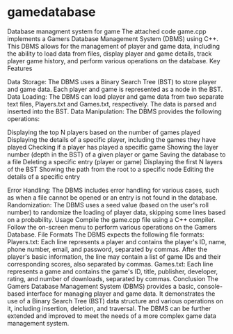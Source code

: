 # gamedatabase
Database managment system for game
The attached code game.cpp implements a Gamers Database Management System (DBMS) using C++. This DBMS allows for the management of player and game data, including the ability to load data from files, display player and game details, track player game history, and perform various operations on the database.
Key Features

Data Storage: The DBMS uses a Binary Search Tree (BST) to store player and game data. Each player and game is represented as a node in the BST.
Data Loading: The DBMS can load player and game data from two separate text files, Players.txt and Games.txt, respectively. The data is parsed and inserted into the BST.
Data Manipulation: The DBMS provides the following operations:

Displaying the top N players based on the number of games played
Displaying the details of a specific player, including the games they have played
Checking if a player has played a specific game
Showing the layer number (depth in the BST) of a given player or game
Saving the database to a file
Deleting a specific entry (player or game)
Displaying the first N layers of the BST
Showing the path from the root to a specific node
Editing the details of a specific entry

Error Handling: The DBMS includes error handling for various cases, such as when a file cannot be opened or an entry is not found in the database.
Randomization: The DBMS uses a seed value (based on the user's roll number) to randomize the loading of player data, skipping some lines based on a probability.
Usage
Compile the game.cpp file using a C++ compiler.
Follow the on-screen menu to perform various operations on the Gamers Database.
File Formats
The DBMS expects the following file formats:
Players.txt:
Each line represents a player and contains the player's ID, name, phone number, email, and password, separated by commas.
After the player's basic information, the line may contain a list of game IDs and their corresponding scores, also separated by commas.
Games.txt:
Each line represents a game and contains the game's ID, title, publisher, developer, rating, and number of downloads, separated by commas.
Conclusion
The Gamers Database Management System (DBMS) provides a basic, console-based interface for managing player and game data. It demonstrates the use of a Binary Search Tree (BST) data structure and various operations on it, including insertion, deletion, and traversal. The DBMS can be further extended and improved to meet the needs of a more complex game data management system.
